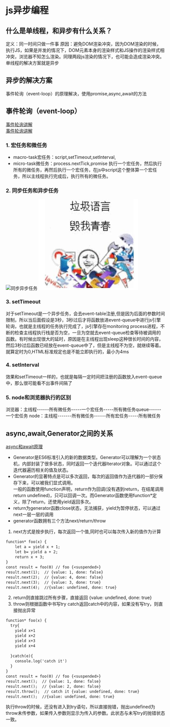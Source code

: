# js异步编程
## 什么是单线程，和异步有什么关系？
定义：同一时间只做一件事
原因：避免DOM渲染冲突，因为DOM渲染的时候，执行JS，如果是并发的情况下，DOM元素本身的渲染样式和JS操作的渲染样式相冲突，浏览器不知怎么渲染。同理两段js渲染的情况下，也可能会造成渲染冲突。
单线程的解决方案就是异步
## 异步的解决方案
事件轮询（event-loop）的原理解决，使用promise,async,await的方法
## 事件轮询（event-loop）
[事件轮询讲解](https://juejin.im/post/59e85eebf265da430d571f89)  
[事件轮询讲解](https://juejin.im/post/5c3d8956e51d4511dc72c200)
### 1. 宏任务和微任务
* macro-task宏任务：script,setTimeout,setInterval,
* micro-task微任务：process.nextTick,promise
执行一个宏任务，然后执行所有的微任务，再然后执行一个宏任务，在js中script这个整体算一个宏任务，所以主线程执行完成后，执行所有的微任务。
### 2. 同步任务和异步任务
![同步异步任务](./img/event-loop.jpg)
![同步异步任务](./img/1.jpg)
### 3. setTimeout
对于setTimeout是一个异步任务，会去event-table注册,但是因为后面的参数时间限制，所以当后面假设是3秒，3秒过后才将函数放进event-queue中进行js引擎轮询，也就是主线程的任务执行完成了，js引擎存在monitoring process进程，不断的检查主线程执行栈是否为空，一旦为空就去event-queue检查等待被调用的函数。有时候出现很大的延时，原因是在主线程出现sleep这种很长时间的内容，然后3秒过后函数已经放在event-queue中了，但是主线程不为空，就继续等着。就算定时为0,HTML标准规定也是不能立即执行的，最小为4ms
### 4. setInterval
效果和setTimeout一样的，也就是每隔一定时间把注册的函数放入event-queue中，那么很可能看不出事件间隔了
### 5. node和浏览器执行的区别
浏览器：主线程------所有微任务-----一个宏任务-----所有微任务queue------一个宏任务
node：主线程-------所有微任务------所有宏任务-----所有微任务
## async,await,Generator之间的关系
[async和await原理](https://juejin.im/post/5cd2ce1e6fb9a032092ea160#heading-9)
* Generator是ES6标准引入的新的数据类型。Generator可以理解为一个状态机，内部封装了很多状态，同时返回一个迭代器Iterator对象。可以通过这个迭代器遍历相关的值及状态。
*  Generator的显著特点是可以多次返回，每次的返回值作为迭代器的一部分保存下来，可以被我们显式调用。  
一般的函数使用function声明，return作为回调(没有遇到return，在结尾调用return undefined)，只可以回调一次。而Generator函数使用function*定义，除了return，还使用yield返回多次。
* return为generator函数close状态，无法捕获，yield为暂停状态，可以通过next一层一层的调用
* generator函数拥有三个方法next/return/throw  
1. next方式是按步执行，每次返回一个值,同时也可以每次传入新的值作为计算
```
function* foo(x) {
    let a = yield x + 1;
    let b= yield a + 2;
    return x + 3;
}
const result = foo(0) // foo {<suspended>}
result.next(1);  // {value: 1, done: false}
result.next(2);  // {value: 4, done: false}
result.next(3);  // {value: 3, done: true}
result.next(4);  //{value: undefined, done: true}
```
2. return则直接跳过所有步骤，直接返回 {value: undefined, done: true}
3. throw则根据函数中书写try catch返回catch中的内容，如果没有写try，则直接抛出异常
```
function* foo(x) {
  try{
    yield x+1
    yield x+2
    yield x+3
    yield x+4
    
  }catch(e){
    console.log('catch it')
  }
}
const result = foo(0) // foo {<suspended>}
result.next();  // {value: 1, done: false}
result.next();  // {value: 2, done: false}
result.throw();  // catch it {value: undefined, done: true}
result.next();  //{value: undefined, done: true}

```
执行throw的时候，还没有进入到try语句，所以直接抛错，抛出undefined为throw未传参数，如果传入参数则显示为传入的参数。此状态与未写try的抛错状态一致。